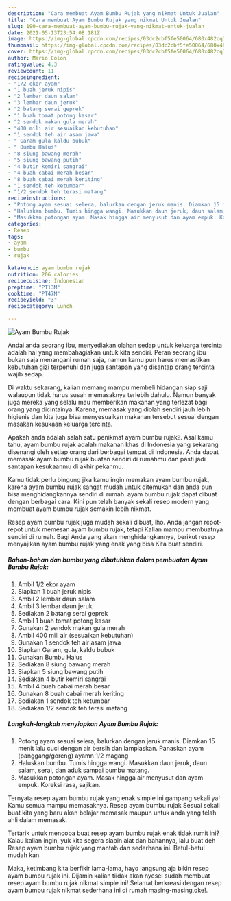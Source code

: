 ```yaml
---
description: "Cara membuat Ayam Bumbu Rujak yang nikmat Untuk Jualan"
title: "Cara membuat Ayam Bumbu Rujak yang nikmat Untuk Jualan"
slug: 190-cara-membuat-ayam-bumbu-rujak-yang-nikmat-untuk-jualan
date: 2021-05-13T23:54:08.181Z
image: https://img-global.cpcdn.com/recipes/03dc2cbf5fe50064/680x482cq70/ayam-bumbu-rujak-foto-resep-utama.jpg
thumbnail: https://img-global.cpcdn.com/recipes/03dc2cbf5fe50064/680x482cq70/ayam-bumbu-rujak-foto-resep-utama.jpg
cover: https://img-global.cpcdn.com/recipes/03dc2cbf5fe50064/680x482cq70/ayam-bumbu-rujak-foto-resep-utama.jpg
author: Mario Colon
ratingvalue: 4.3
reviewcount: 11
recipeingredient:
- "1/2 ekor ayam"
- "1 buah jeruk nipis"
- "2 lembar daun salam"
- "3 lembar daun jeruk"
- "2 batang serai geprek"
- "1 buah tomat potong kasar"
- "2 sendok makan gula merah"
- "400 mili air sesuaikan kebutuhan"
- "1 sendok teh air asam jawa"
- " Garam gula kaldu bubuk"
- " Bumbu Halus"
- "8 siung bawang merah"
- "5 siung bawang putih"
- "4 butir kemiri sangrai"
- "4 buah cabai merah besar"
- "8 buah cabai merah keriting"
- "1 sendok teh ketumbar"
- "1/2 sendok teh terasi matang"
recipeinstructions:
- "Potong ayam sesuai selera, balurkan dengan jeruk manis. Diamkan 15 menit lalu cuci dengan air bersih dan lampiaskan. Panaskan ayam (panggang/goreng) ayamn 1/2 magang"
- "Haluskan bumbu. Tumis hingga wangi. Masukkan daun jeruk, daun salam, serai, dan aduk sampai bumbu matang."
- "Masukkan potongan ayam. Masak hingga air menyusut dan ayam empuk. Koreksi rasa, sajikan."
categories:
- Resep
tags:
- ayam
- bumbu
- rujak

katakunci: ayam bumbu rujak 
nutrition: 206 calories
recipecuisine: Indonesian
preptime: "PT13M"
cooktime: "PT47M"
recipeyield: "3"
recipecategory: Lunch

---
```



![Ayam Bumbu Rujak](https://img-global.cpcdn.com/recipes/03dc2cbf5fe50064/680x482cq70/ayam-bumbu-rujak-foto-resep-utama.jpg)

Andai anda seorang ibu, menyediakan olahan sedap untuk keluarga tercinta adalah hal yang membahagiakan untuk kita sendiri. Peran seorang ibu bukan saja menangani rumah saja, namun kamu pun harus memastikan kebutuhan gizi terpenuhi dan juga santapan yang disantap orang tercinta wajib sedap.

Di waktu  sekarang, kalian memang mampu membeli hidangan siap saji walaupun tidak harus susah memasaknya terlebih dahulu. Namun banyak juga mereka yang selalu mau memberikan makanan yang terlezat bagi orang yang dicintainya. Karena, memasak yang diolah sendiri jauh lebih higienis dan kita juga bisa menyesuaikan makanan tersebut sesuai dengan masakan kesukaan keluarga tercinta. 



Apakah anda adalah salah satu penikmat ayam bumbu rujak?. Asal kamu tahu, ayam bumbu rujak adalah makanan khas di Indonesia yang sekarang disenangi oleh setiap orang dari berbagai tempat di Indonesia. Anda dapat memasak ayam bumbu rujak buatan sendiri di rumahmu dan pasti jadi santapan kesukaanmu di akhir pekanmu.

Kamu tidak perlu bingung jika kamu ingin memakan ayam bumbu rujak, karena ayam bumbu rujak sangat mudah untuk ditemukan dan anda pun bisa menghidangkannya sendiri di rumah. ayam bumbu rujak dapat dibuat dengan berbagai cara. Kini pun telah banyak sekali resep modern yang membuat ayam bumbu rujak semakin lebih nikmat.

Resep ayam bumbu rujak juga mudah sekali dibuat, lho. Anda jangan repot-repot untuk memesan ayam bumbu rujak, tetapi Kalian mampu membuatnya sendiri di rumah. Bagi Anda yang akan menghidangkannya, berikut resep menyajikan ayam bumbu rujak yang enak yang bisa Kita buat sendiri.

<!--inarticleads1-->

##### Bahan-bahan dan bumbu yang dibutuhkan dalam pembuatan Ayam Bumbu Rujak:

1. Ambil 1/2 ekor ayam
1. Siapkan 1 buah jeruk nipis
1. Ambil 2 lembar daun salam
1. Ambil 3 lembar daun jeruk
1. Sediakan 2 batang serai geprek
1. Ambil 1 buah tomat potong kasar
1. Gunakan 2 sendok makan gula merah
1. Ambil 400 mili air (sesuaikan kebutuhan)
1. Gunakan 1 sendok teh air asam jawa
1. Siapkan  Garam, gula, kaldu bubuk
1. Gunakan  Bumbu Halus
1. Sediakan 8 siung bawang merah
1. Siapkan 5 siung bawang putih
1. Sediakan 4 butir kemiri sangrai
1. Ambil 4 buah cabai merah besar
1. Gunakan 8 buah cabai merah keriting
1. Sediakan 1 sendok teh ketumbar
1. Sediakan 1/2 sendok teh terasi matang




<!--inarticleads2-->

##### Langkah-langkah menyiapkan Ayam Bumbu Rujak:

1. Potong ayam sesuai selera, balurkan dengan jeruk manis. Diamkan 15 menit lalu cuci dengan air bersih dan lampiaskan. Panaskan ayam (panggang/goreng) ayamn 1/2 magang
1. Haluskan bumbu. Tumis hingga wangi. Masukkan daun jeruk, daun salam, serai, dan aduk sampai bumbu matang.
1. Masukkan potongan ayam. Masak hingga air menyusut dan ayam empuk. Koreksi rasa, sajikan.




Ternyata resep ayam bumbu rujak yang enak simple ini gampang sekali ya! Kamu semua mampu memasaknya. Resep ayam bumbu rujak Sesuai sekali buat kita yang baru akan belajar memasak maupun untuk anda yang telah ahli dalam memasak.

Tertarik untuk mencoba buat resep ayam bumbu rujak enak tidak rumit ini? Kalau kalian ingin, yuk kita segera siapin alat dan bahannya, lalu buat deh Resep ayam bumbu rujak yang mantab dan sederhana ini. Betul-betul mudah kan. 

Maka, ketimbang kita berfikir lama-lama, hayo langsung aja bikin resep ayam bumbu rujak ini. Dijamin kalian tiidak akan nyesel sudah membuat resep ayam bumbu rujak nikmat simple ini! Selamat berkreasi dengan resep ayam bumbu rujak nikmat sederhana ini di rumah masing-masing,oke!.

